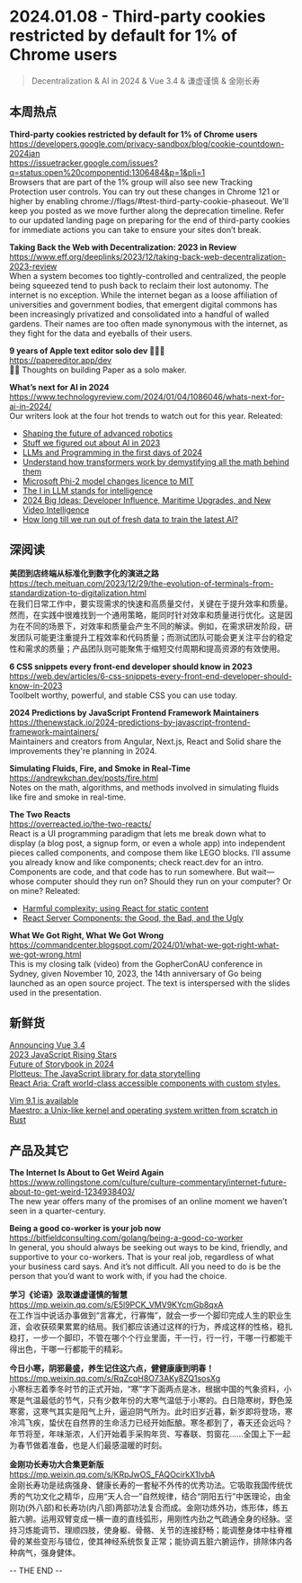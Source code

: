 2024.01.08 - Third-party cookies restricted by default for 1% of Chrome users  
========  

> Decentralization & AI in 2024 & Vue 3.4 & 谦虚谨慎 & 金刚长寿

## 本周热点

**Third-party cookies restricted by default for 1% of Chrome users**  
https://developers.google.com/privacy-sandbox/blog/cookie-countdown-2024jan  
https://issuetracker.google.com/issues?q=status:open%20componentid:1306484&p=1&pli=1  
Browsers that are part of the 1% group will also see new Tracking Protection user controls. You can try out these changes in Chrome 121 or higher by enabling chrome://flags/#test-third-party-cookie-phaseout. We'll keep you posted as we move further along the deprecation timeline. Refer to our updated landing page on preparing for the end of third-party cookies for immediate actions you can take to ensure your sites don’t break.

**Taking Back the Web with Decentralization: 2023 in Review**  
https://www.eff.org/deeplinks/2023/12/taking-back-web-decentralization-2023-review  
When a system becomes too tightly-controlled and centralized, the people being squeezed tend to push back to reclaim their lost autonomy. The internet is no exception. While the internet began as a loose affiliation of universities and government bodies, that emergent digital commons has been increasingly privatized and consolidated into a handful of walled gardens. Their names are too often made synonymous with the internet, as they fight for the data and eyeballs of their users.

**9 years of Apple text editor solo dev 👨🏻‍💻**  
https://papereditor.app/dev  
✍🏻  Thoughts on building Paper as a solo maker.

**What’s next for AI in 2024**  
https://www.technologyreview.com/2024/01/04/1086046/whats-next-for-ai-in-2024/  
Our writers look at the four hot trends to watch out for this year. Releated:  
- [Shaping the future of advanced robotics](https://deepmind.google/discover/blog/shaping-the-future-of-advanced-robotics/)  
- [Stuff we figured out about AI in 2023](https://simonwillison.net/2023/Dec/31/ai-in-2023/)  
- [LLMs and Programming in the first days of 2024](http://antirez.com/news/140)  
- [Understand how transformers work by demystifying all the math behind them](https://osanseviero.github.io/hackerllama/blog/posts/random_transformer/)  
- [Microsoft Phi-2 model changes licence to MIT](https://huggingface.co/microsoft/phi-2/commit/7e10f3ea09c0ebd373aebc73bc6e6ca58204628d)  
- [The I in LLM stands for intelligence](https://daniel.haxx.se/blog/2024/01/02/the-i-in-llm-stands-for-intelligence/)  
- [2024 Big Ideas: Developer Influence, Maritime Upgrades, and New Video Intelligence](https://a16z.com/podcast/text-to-video-the-next-leap-in-ai-generation/)  
- [How long till we run out of fresh data to train the latest AI?](https://stackoverflow.blog/2024/01/05/gen-ai-data-synthetic-trends-crypto-vr-quantum-computing/)  

##  深阅读

**美团到店终端从标准化到数字化的演进之路**  
https://tech.meituan.com/2023/12/29/the-evolution-of-terminals-from-standardization-to-digitalization.html  
在我们日常工作中，要实现需求的快速和高质量交付，关键在于提升效率和质量。然而，在实践中很难找到一个通用策略，能同时针对效率和质量进行优化。这是因为在不同的场景下，对效率和质量会产生不同的解读。例如，在需求研发阶段，研发团队可能更注重提升工程效率和代码质量；而测试团队可能会更关注平台的稳定性和需求的质量；产品团队则可能聚焦于缩短交付周期和提高资源的有效使用。

**6 CSS snippets every front-end developer should know in 2023** 
https://web.dev/articles/6-css-snippets-every-front-end-developer-should-know-in-2023  
Toolbelt worthy, powerful, and stable CSS you can use today.

**2024 Predictions by JavaScript Frontend Framework Maintainers**  
https://thenewstack.io/2024-predictions-by-javascript-frontend-framework-maintainers/  
Maintainers and creators from Angular, Next.js, React and Solid share the improvements they're planning in 2024.

**Simulating Fluids, Fire, and Smoke in Real-Time**  
https://andrewkchan.dev/posts/fire.html  
Notes on the math, algorithms, and methods involved in simulating fluids like fire and smoke in real-time.

**The Two Reacts**  
https://overreacted.io/the-two-reacts/  
React is a UI programming paradigm that lets me break down what to display (a blog post, a signup form, or even a whole app) into independent pieces called components, and compose them like LEGO blocks. I’ll assume you already know and like components; check react.dev for an intro. Components are code, and that code has to run somewhere. But wait—whose computer should they run on? Should they run on your computer? Or on mine? Releated:  
- [Harmful complexity: using React for static content](https://gomakethings.com/harmful-complexity-using-react-for-static-content/)  
- [React Server Components: the Good, the Bad, and the Ugly](https://www.mayank.co/blog/react-server-components/)  

**What We Got Right, What We Got Wrong**  
https://commandcenter.blogspot.com/2024/01/what-we-got-right-what-we-got-wrong.html  
This is my closing talk (video) from the GopherConAU conference in Sydney, given November 10, 2023, the 14th anniversary of Go being launched as an open source project. The text is interspersed with the slides used in the presentation.

## 新鲜货

[Announcing Vue 3.4](https://blog.vuejs.org/posts/vue-3-4)  
[2023 JavaScript Rising Stars](https://risingstars.js.org/2023/en)  
[Future of Storybook in 2024](https://storybook.js.org/blog/future-of-storybook-2024/)  
[Plotteus:  The JavaScript library for data storytelling](https://www.plotteus.dev/)  
[React Aria: Craft world-class accessible components with custom styles.](https://react-spectrum.adobe.com/react-aria/index.html)  

[Vim 9.1 is available](https://www.vim.org/vim-9.1-released.php)  
[Maestro: a Unix-like kernel and operating system written from scratch in Rust](https://blog.lenot.re/a/introduction)  

## 产品及其它  

**The Internet Is About to Get Weird Again**  
https://www.rollingstone.com/culture/culture-commentary/internet-future-about-to-get-weird-1234938403/  
The new year offers many of the promises of an online moment we haven’t seen in a quarter-century.

**Being a good co-worker is your job now**  
https://bitfieldconsulting.com/golang/being-a-good-co-worker  
In general, you should always be seeking out ways to be kind, friendly, and supportive to your co-workers. That is your real job, regardless of what your business card says. And it’s not difficult. All you need to do is be the person that you’d want to work with, if you had the choice.

**学习《论语》汲取谦虚谨慎的智慧**  
https://mp.weixin.qq.com/s/E5l9PCK_VMV9KYcmGb8qxA  
在工作当中说话办事做到“言寡尤，行寡悔”，就会一步一个脚印完成人生的职业生涯，会收获硕果累累的结局。我们都应该通过这样的行为，养成这样的性格，稳扎稳打，一步一个脚印，不管在哪个个行业里面，干一行，行一行，干哪一行都能干得出色，干哪一行都能干的精彩。

**今日小寒，阴邪最盛，养生记住这六点，健健康康到明春！**  
https://mp.weixin.qq.com/s/RqZcqH8O73AKy8ZQ1sosXg  
小寒标志着季冬时节的正式开始，“寒”字下面两点是冰，根据中国的气象资料，小寒是气温最低的节气，只有少数年份的大寒气温低于小寒的。白日隐寒树，野色笼寒雾，这寒气其实是阳气上升，逼迫阴气所为。此时旧岁近暮，新岁即将登场，寒冷鸿飞疾，蛰伏在自然界的生命活力已经开始酝酿。寒冬都到了，春天还会远吗？年节将至，年味渐浓，人们开始着手采购年货、写春联、剪窗花……全国上下一起为春节做着准备，也是人们最感温暖的时刻。

**金刚功长寿功大合集更新版**  
https://mp.weixin.qq.com/s/KRpJwOS_FAQOcirkX1IvbA  
金刚长寿功是祛病强身、健康长寿的一套秘不外传的优秀功法。它吸取我国传统优秀的气功文化之精华，应用“天人合一”自然规律，结合“阴阳五行”中医理论，由金刚功(外八部)和长寿功(内八部)两部功法复合而成。金刚功炼外功，炼形体，练五脏六腑。运用双臂变成一横一直的直线弧形，用刚性内劲之气疏通全身的经脉。坚持习炼能调节、理顺四肢，使身躯、骨骼、关节的连接舒畅；能调整身体中柱脊椎骨的某些变形与错位，使其神经系统恢复正常；能协调五脏六腑运作，排除体内各种病气，强身健体。

-- THE END --
